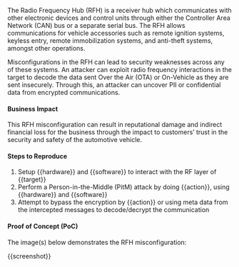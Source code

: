 The Radio Frequency Hub (RFH) is a receiver hub which communicates with other electronic devices and control units through either the Controller Area Network (CAN) bus or a separate serial bus. The RFH allows communications for vehicle accessories such as remote ignition systems, keyless entry, remote immobilization systems, and anti-theft systems, amongst other operations.

Misconfigurations in the RFH can lead to security weaknesses across any of these systems. An attacker can exploit radio frequency interactions in the target to decode the data sent Over the Air (OTA) or On-Vehicle as they are sent insecurely. Through this, an attacker can uncover PII or confidential data from encrypted communications.

#### Business Impact

This RFH misconfiguration can result in reputational damage and indirect financial loss for the business through the impact to customers’ trust in the security and safety of the automotive vehicle.

#### Steps to Reproduce

1. Setup {{hardware}} and {{software}} to interact with the RF layer of {{target}}
1. Perform a Person-in-the-Middle (PitM) attack by doing {{action}}, using {{hardware}} and {{software}}
1. Attempt to bypass the encryption by {{action}} or using meta data from the intercepted messages to decode/decrypt the communication

#### Proof of Concept (PoC)

The image(s) below demonstrates the RFH misconfiguration:

{{screenshot}}
